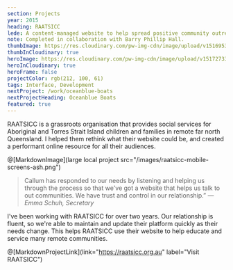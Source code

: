 ```yaml
---
section: Projects
year: 2015
heading: RAATSICC
lede: A content-managed website to help spread positive community outreach news.
note: Completed in collaboration with Barry Phillip Hall.
thumbImage: https://res.cloudinary.com/pw-img-cdn/image/upload/v1516953098/okok/thumb-raatsicc.jpg
thumbInCloudinary: true
heroImage: https://res.cloudinary.com/pw-img-cdn/image/upload/v1517273310/okok/raatsicc-desktop-hero.jpg
heroInCloudinary: true
heroFrame: false
projectColor: rgb(212, 100, 61)
tags: Interface, Development
nextProject: /work/oceanblue-boats
nextProjectHeading: Oceanblue Boats
featured: true
---
```


RAATSICC is a grassroots organisation that provides social services for Aboriginal and Torres Strait Island children and families in remote far north Queensland. I helped them rethink what their website could be, and created a performant online resource for all their audiences.

@[MarkdownImage](large local project src="/images/raatsicc-mobile-screens-ash.png")

> Callum has responded to our needs by listening and helping us through the process so that we've got a website that helps us talk to out communities. We have trust and control in our relationship.” _— Emma Schuh, Secretary_

<!-- @[MarkdownMovie](laptop frame src="/images/raatsicc-desktop-video.mp4") -->

I've been working with RAATSICC for over two years. Our relationship is fluent, so we're able to maintain and update their platform quickly as their needs change. This helps RAATSICC use their website to help educate and service many remote communities.

<!-- @[MarkdownNote](note="Frontend development done in collaboration with <a href='https://github.com/BarryPH'> Barry Phillip Hall.</a>") -->

@[MarkdownProjectLink](link="https://raatsicc.org.au" label="Visit RAATSICC")
